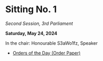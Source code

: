 # Sitting No. 1

_Second Session, 3rd Parliament_

**Saturday, May 24, 2024**

In the chair: Honourable S3aWo1fz, Speaker

- [Orders of the Day (Order Paper)](./Orders%20of%20the%20Day.pdf)

